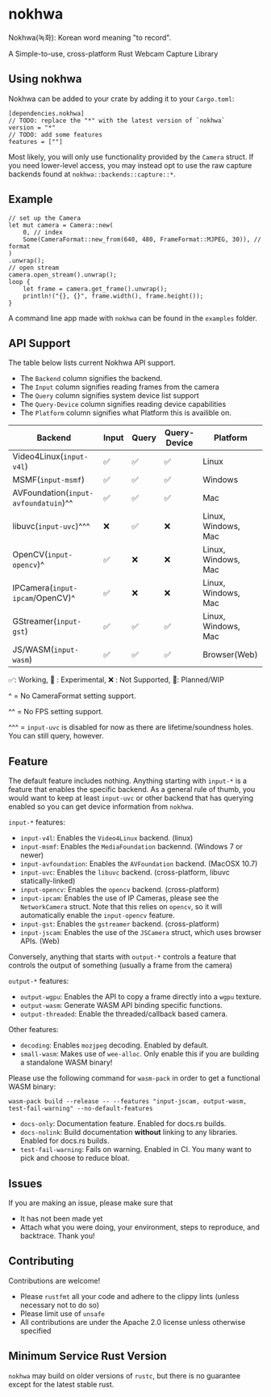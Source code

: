 # nokhwa
Nokhwa(녹화): Korean word meaning "to record".

A Simple-to-use, cross-platform Rust Webcam Capture Library

## Using nokhwa
Nokhwa can be added to your crate by adding it to your `Cargo.toml`:
```.ignore
[dependencies.nokhwa]
// TODO: replace the "*" with the latest version of `nokhwa`
version = "*"
// TODO: add some features
features = [""]
```

Most likely, you will only use functionality provided by the `Camera` struct. If you need lower-level access, you may instead opt to use the raw capture backends found at `nokhwa::backends::capture::*`.

## Example

```.ignore
// set up the Camera
let mut camera = Camera::new(
    0, // index
    Some(CameraFormat::new_from(640, 480, FrameFormat::MJPEG, 30)), // format
)
.unwrap();
// open stream
camera.open_stream().unwrap();
loop {
    let frame = camera.get_frame().unwrap();
    println!("{}, {}", frame.width(), frame.height());
}
```
A command line app made with `nokhwa` can be found in the `examples` folder.

## API Support
The table below lists current Nokhwa API support.
- The `Backend` column signifies the backend.
- The `Input` column signifies reading frames from the camera
- The `Query` column signifies system device list support
- The `Query-Device` column signifies reading device capabilities
- The `Platform` column signifies what Platform this is availible on.

 | Backend                             | Input              | Query             | Query-Device       | Platform            |
 |-------------------------------------|--------------------|-------------------|--------------------|---------------------|
 | Video4Linux(`input-v4l`)            | ✅                 | ✅                 | ✅                 | Linux               |
 | MSMF(`input-msmf`)                  | ✅                 | ✅                 | ✅                 | Windows             |
 | AVFoundation(`input-avfoundatuin`)^^| ✅                 | ✅                 | ✅                 | Mac                 |
 | libuvc(`input-uvc`)^^^              | ❌                 | ✅                 | ❌                 | Linux, Windows, Mac |
 | OpenCV(`input-opencv`)^             | ✅                 | ❌                 | ❌                 | Linux, Windows, Mac |
 | IPCamera(`input-ipcam`/OpenCV)^     | ✅                 | ❌                 | ❌                 | Linux, Windows, Mac |
 | GStreamer(`input-gst`)              | ✅                 | ✅                 | ✅                 | Linux, Windows, Mac |
 | JS/WASM(`input-wasm`)               | ✅                 | ✅                 | ✅                 | Browser(Web)        |

 ✅: Working, 🔮 : Experimental, ❌ : Not Supported, 🚧: Planned/WIP

  ^ = No CameraFormat setting support.

  ^^ = No FPS setting support.

  ^^^ = `input-uvc` is disabled for now as there are lifetime/soundness holes. You can still query, however.
## Feature
The default feature includes nothing. Anything starting with `input-*` is a feature that enables the specific backend. 
As a general rule of thumb, you would want to keep at least `input-uvc` or other backend that has querying enabled so you can get device information from `nokhwa`.

`input-*` features:
 - `input-v4l`: Enables the `Video4Linux` backend. (linux)
 - `input-msmf`: Enables the `MediaFoundation` backennd. (Windows 7 or newer)
 - `input-avfoundation`: Enables the `AVFoundation` backend. (MacOSX 10.7)
 - `input-uvc`: Enables the `libuvc` backend. (cross-platform, libuvc statically-linked)
 - `input-opencv`: Enables the `opencv` backend. (cross-platform) 
 - `input-ipcam`: Enables the use of IP Cameras, please see the `NetworkCamera` struct. Note that this relies on `opencv`, so it will automatically enable the `input-opencv` feature.
 - `input-gst`: Enables the `gstreamer` backend. (cross-platform)
 - `input-jscam`: Enables the use of the `JSCamera` struct, which uses browser APIs. (Web)

Conversely, anything that starts with `output-*` controls a feature that controls the output of something (usually a frame from the camera)

`output-*` features:
 - `output-wgpu`: Enables the API to copy a frame directly into a `wgpu` texture.
 - `output-wasm`: Generate WASM API binding specific functions.
 - `output-threaded`: Enable the threaded/callback based camera. 

Other features:
 - `decoding`: Enables `mozjpeg` decoding. Enabled by default.  
 - `small-wasm`: Makes use of `wee-alloc`. Only enable this if you are building a standalone WASM binary!

 Please use the following command for `wasm-pack` in order to get a functional WASM binary:
 ```.ignore
 wasm-pack build --release -- --features "input-jscam, output-wasm, test-fail-warning" --no-default-features 
 ```
 - `docs-only`: Documentation feature. Enabled for docs.rs builds.
 - `docs-nolink`: Build documentation **without** linking to any libraries. Enabled for docs.rs builds.
 - `test-fail-warning`: Fails on warning. Enabled in CI.
You many want to pick and choose to reduce bloat.

## Issues
If you are making an issue, please make sure that
 - It has not been made yet
 - Attach what you were doing, your environment, steps to reproduce, and backtrace.
Thank you!

## Contributing
Contributions are welcome!
 - Please `rustfmt` all your code and adhere to the clippy lints (unless necessary not to do so)
 - Please limit use of `unsafe`
 - All contributions are under the Apache 2.0 license unless otherwise specified

## Minimum Service Rust Version
`nokhwa` may build on older versions of `rustc`, but there is no guarantee except for the latest stable rust. 

